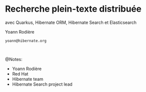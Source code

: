 <!-- .slide: data-state="focus" -->
# Recherche plein-texte distribuée

avec Quarkus, Hibernate ORM, Hibernate Search et Elasticsearch

Yoann Rodière

`yoann@hibernate.org`

<img data-src="../image/logo/redhat-rgb-color.svg" class="logo redhat" />
<img data-src="../image/logo/hibernate_monochrome.svg" class="logo hibernate" />

@Notes:

* Yoann Rodière
* Red Hat  
* Hibernate team
* Hibernate Search project lead
